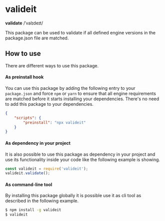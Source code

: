 # valideit
__validate__ /ˈvalɪdeɪt/

This package can be used to validate if all defined engine versions in the package.json file are matched.

## How to use
There are different ways to use this package.

#### As preinstall hook
You can use this package by adding the following entry to your 
`package.json` and force `npm` or `yarn` to ensure that all 
engine requirements are matched before it starts installing 
your dependencies. There's no need to add this package to your 
dependencies.
```json
{
    "scripts": {
        "preinstall": "npx valideit"
    }  
}
```

#### As dependency in your project
It is also possible to use this package as dependency in your
project and use its functionality inside your code like the 
following example is showing.
```javascript
const valideit = require('valideit');
valideit.validate();
```

#### As command-line tool
By installing this package globally it is possible use it as cli tool
as described in the following example.
```bash
$ npm install -g valideit 
$ valideit
```
